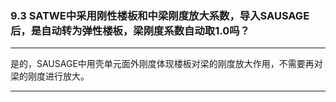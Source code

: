 ﻿### 9.3  SATWE中采用刚性楼板和中梁刚度放大系数，导入SAUSAGE后，是自动转为弹性楼板，梁刚度系数自动取1.0吗？---
是的，SAUSAGE中用壳单元面外刚度体现楼板对梁的刚度放大作用，不需要再对梁的刚度进行放大。---
